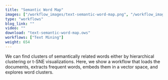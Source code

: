 ```yaml
---
title: "Semantic Word Map"
images: ["/workflow_images/text-semantic-word-map.png", "/workflow_images/text-semantic-word-map-tsne.png"]
type: "workflows"
blog_link: ""
video: ""
download: "text-semantic-word-map.ows"
workflows: ["Text Mining"]
weight: 654
---
```


We can find clusters of semantically related words either by hierarchical clustering or t-SNE visualizations. Here, we show a workflow that loads the documents, extracts frequent words, embeds them in a vector space, and explores word clusters.